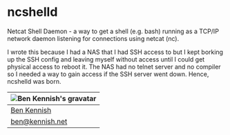 ncshelld
========

Netcat Shell Daemon - a way to get a shell (e.g. bash) running as a TCP/IP network daemon listening for connections using netcat (nc).

I wrote this because I had a NAS that I had SSH access to but I kept borking up the SSH config and leaving myself without access until I could get physical access to reboot it.  The NAS had no telnet server and no compiler so I needed a way to gain access if the SSH server went down.  Hence, ncshelld was born.

| ![Ben Kennish's gravatar](http://www.gravatar.com/avatar/c8da7453f085b3b5037c3040c554749f.png) |
|---|
| [Ben Kennish](http://www.bennish.net) |
| <ben@kennish.net> |
